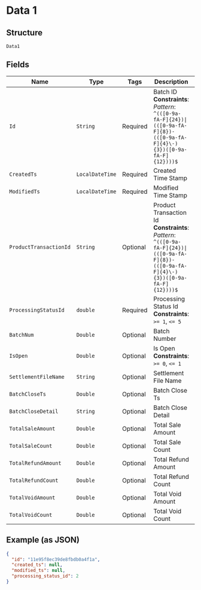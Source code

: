 
# Data 1

## Structure

`Data1`

## Fields

| Name | Type | Tags | Description | Getter | Setter |
|  --- | --- | --- | --- | --- | --- |
| `Id` | `String` | Required | Batch ID<br>**Constraints**: *Pattern*: `^(([0-9a-fA-F]{24})\|(([0-9a-fA-F]{8})-(([0-9a-fA-F]{4}\-){3})([0-9a-fA-F]{12})))$` | String getId() | setId(String id) |
| `CreatedTs` | `LocalDateTime` | Required | Created Time Stamp | LocalDateTime getCreatedTs() | setCreatedTs(LocalDateTime createdTs) |
| `ModifiedTs` | `LocalDateTime` | Required | Modified Time Stamp | LocalDateTime getModifiedTs() | setModifiedTs(LocalDateTime modifiedTs) |
| `ProductTransactionId` | `String` | Optional | Product Transaction Id<br>**Constraints**: *Pattern*: `^(([0-9a-fA-F]{24})\|(([0-9a-fA-F]{8})-(([0-9a-fA-F]{4}\-){3})([0-9a-fA-F]{12})))$` | String getProductTransactionId() | setProductTransactionId(String productTransactionId) |
| `ProcessingStatusId` | `double` | Required | Processing Status Id<br>**Constraints**: `>= 1`, `<= 5` | double getProcessingStatusId() | setProcessingStatusId(double processingStatusId) |
| `BatchNum` | `Double` | Optional | Batch Number | Double getBatchNum() | setBatchNum(Double batchNum) |
| `IsOpen` | `Double` | Optional | Is Open<br>**Constraints**: `>= 0`, `<= 1` | Double getIsOpen() | setIsOpen(Double isOpen) |
| `SettlementFileName` | `String` | Optional | Settlement File Name | String getSettlementFileName() | setSettlementFileName(String settlementFileName) |
| `BatchCloseTs` | `Double` | Optional | Batch Close Ts | Double getBatchCloseTs() | setBatchCloseTs(Double batchCloseTs) |
| `BatchCloseDetail` | `String` | Optional | Batch Close Detail | String getBatchCloseDetail() | setBatchCloseDetail(String batchCloseDetail) |
| `TotalSaleAmount` | `Double` | Optional | Total Sale Amount | Double getTotalSaleAmount() | setTotalSaleAmount(Double totalSaleAmount) |
| `TotalSaleCount` | `Double` | Optional | Total Sale Count | Double getTotalSaleCount() | setTotalSaleCount(Double totalSaleCount) |
| `TotalRefundAmount` | `Double` | Optional | Total Refund Amount | Double getTotalRefundAmount() | setTotalRefundAmount(Double totalRefundAmount) |
| `TotalRefundCount` | `Double` | Optional | Total Refund Count | Double getTotalRefundCount() | setTotalRefundCount(Double totalRefundCount) |
| `TotalVoidAmount` | `Double` | Optional | Total Void Amount | Double getTotalVoidAmount() | setTotalVoidAmount(Double totalVoidAmount) |
| `TotalVoidCount` | `Double` | Optional | Total Void Count | Double getTotalVoidCount() | setTotalVoidCount(Double totalVoidCount) |

## Example (as JSON)

```json
{
  "id": "11e95f8ec39de8fbdb0a4f1a",
  "created_ts": null,
  "modified_ts": null,
  "processing_status_id": 2
}
```

